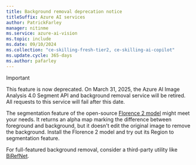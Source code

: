 ```yaml
---
title: Background removal deprecation notice
titleSuffix: Azure AI services
author: PatrickFarley
manager: nitinme
ms.service: azure-ai-vision
ms.topic: include
ms.date: 09/10/2024
ms.collection: "ce-skilling-fresh-tier2, ce-skilling-ai-copilot"
ms.update.cycle: 365-days
ms.author: pafarley
---
```


> [!IMPORTANT]
> This feature is now deprecated. On March 31, 2025, the Azure AI Image Analysis 4.0 Segment API and background removal service will be retired. All requests to this service will fail after this date.
>
> The segmentation feature of the open-source [Florence 2 model](https://huggingface.co/microsoft/Florence-2-large) might meet your needs. It returns an alpha map marking the difference between foreground and background, but it doesn't edit the original image to remove the background. Install the Florence 2 model and try out its Region to segmentation feature.
>
> For full-featured background removal, consider a third-party utility like [BiRefNet](https://github.com/ZhengPeng7/BiRefNet).